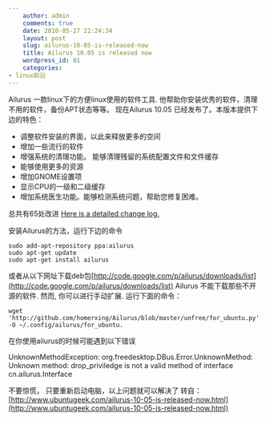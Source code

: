 ```yaml
---
    author: admin
    comments: true
    date: 2010-05-27 21:24:34
    layout: post
    slug: ailurus-10-05-is-released-now
    title: Ailurus 10.05 is released now
    wordpress_id: 81
    categories:
- linux前沿
---
```


Ailurus 一款linux下的方便linux使用的软件工具. 他帮助你安装优秀的软件，清理不用的软件，备份APT状态等等。 现在Ailurus 10.05 已经发布了。本版本提供下边的特色：

* 调整软件安装的界面，以此来释放更多的空间
* 增加一些流行的软件
* 增强系统的清理功能。  能够清理残留的系统配置文件和文件缓存
* 能够使用更多的资源
* 增加GNOME设置项
* 显示CPU的一级和二级缓存
* 增加系统医生功能。能够检测系统问题，帮助您修复困难。

总共有65处改进 [Here is a detailed change log.](http://github.com/homerxing/Ailurus/raw/master/ChangeLog) 

安装Ailurus的方法，运行下边的命令 

    sudo add-apt-repository ppa:ailurus 
    sudo apt-get update 
    sudo apt-get install ailurus 

或者从以下网址下载deb包[http://code.google.com/p/ailurus/downloads/list](http://code.google.com/p/ailurus/downloads/list) 
Ailurus 不能下载那些不开源的软件. 然而, 你可以进行手动扩展. 运行下面的命令：

    wget 'http://github.com/homerxing/Ailurus/blob/master/unfree/for_ubuntu.py' -O ~/.config/ailurus/for_ubuntu.

在你使用ailurus的时候可能遇到以下错误

UnknownMethodException: org.freedesktop.DBus.Error.UnknownMethod: Unknown method: drop_priviledge is not a valid method of interface cn.ailurus.Interface

不要惊慌， 只要重新启动电脑，以上问题就可以解决了 转自：[http://www.ubuntugeek.com/ailurus-10-05-is-released-now.html](http://www.ubuntugeek.com/ailurus-10-05-is-released-now.html)

